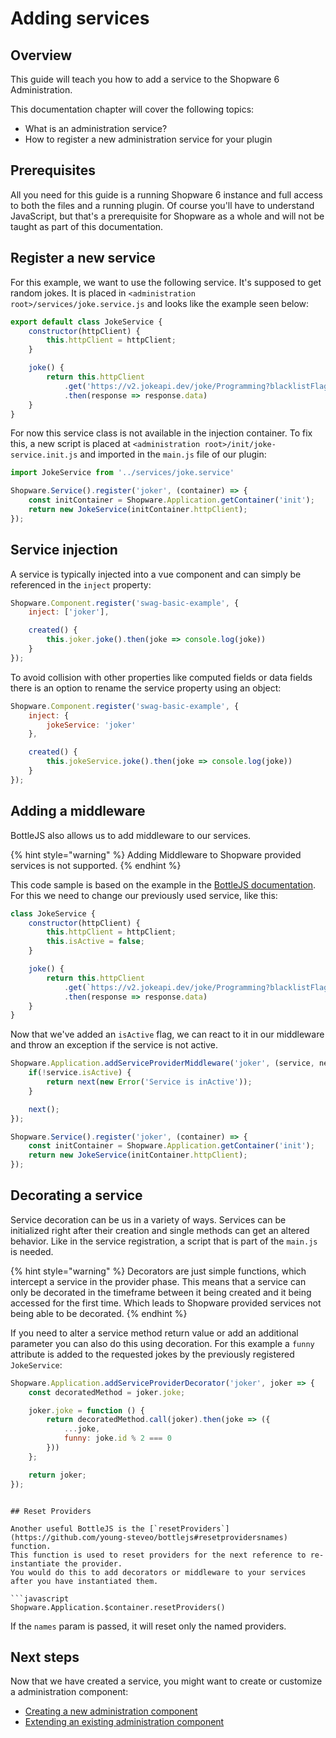 # Adding services

## Overview

This guide will teach you how to add a service to the Shopware 6 Administration.

This documentation chapter will cover the following topics:

* What is an administration service?
* How to register a new administration service for your plugin

## Prerequisites

All you need for this guide is a running Shopware 6 instance and full access to both the files and a running plugin. Of course you'll have to understand JavaScript, but that's a prerequisite for Shopware as a whole and will not be taught as part of this documentation.

## Register a new service

For this example, we want to use the following service. It's supposed to get random jokes.
It is placed in `<administration root>/services/joke.service.js` and looks like the example seen below:

```javascript
export default class JokeService {
    constructor(httpClient) {
        this.httpClient = httpClient;
    }

    joke() {
        return this.httpClient
            .get('https://v2.jokeapi.dev/joke/Programming?blacklistFlags=nsfw,religious,political')
            .then(response => response.data)
    }
}
```

For now this service class is not available in the injection container.
To fix this, a new script is placed at `<administration root>/init/joke-service.init.js` and imported in the `main.js` file of our plugin:

```javascript
import JokeService from '../services/joke.service'

Shopware.Service().register('joker', (container) => {
    const initContainer = Shopware.Application.getContainer('init');
    return new JokeService(initContainer.httpClient);
});
```

## Service injection

A service is typically injected into a vue component and can simply be referenced in the `inject` property:

```javascript
Shopware.Component.register('swag-basic-example', {
    inject: ['joker'],

    created() {
        this.joker.joke().then(joke => console.log(joke))
    }
});
```

To avoid collision with other properties like computed fields or data fields there is an option to rename the service property using an object:

```javascript
Shopware.Component.register('swag-basic-example', {
    inject: {
        jokeService: 'joker'
    },

    created() {
        this.jokeService.joke().then(joke => console.log(joke))
    }
});
```

## Adding a middleware

BottleJS also allows us to add middleware to our services.

{% hint style="warning" %}
Adding Middleware to Shopware provided services is not supported.
{% endhint %}

This code sample is based on the example in the [BottleJS documentation](https://github.com/young-steveo/bottlejs#middlewarename-func).
For this we need to change our previously used service, like this: 

```javascript
class JokeService {
    constructor(httpClient) {
        this.httpClient = httpClient;
        this.isActive = false;
    }

    joke() {
        return this.httpClient
            .get(`https://v2.jokeapi.dev/joke/Programming?blacklistFlags=nsfw,religious,political`)
            .then(response => response.data)
    }
}
```

Now that we've added an `isActive` flag, we can react to it in our middleware and throw an exception if the service is not active.

```javascript
Shopware.Application.addServiceProviderMiddleware('joker', (service, next) => {
    if(!service.isActive) {
        return next(new Error('Service is inActive'));
    }

    next();
});

Shopware.Service().register('joker', (container) => {
    const initContainer = Shopware.Application.getContainer('init');
    return new JokeService(initContainer.httpClient);
});
```

## Decorating a service

Service decoration can be us in a variety of ways.
Services can be initialized right after their creation and single methods can get an altered behavior.
Like in the service registration, a script that is part of the `main.js` is needed.

{% hint style="warning" %}
Decorators are just simple functions, which intercept a service in the provider phase.
This means that a service can only be decorated in the timeframe between it being created and it being accessed for the first time.
Which leads to Shopware provided services not being able to be decorated.
{% endhint %}

If you need to alter a service method return value or add an additional parameter you can also do this using decoration.
For this example a `funny` attribute is added to the requested jokes by the previously registered `JokeService`:

```javascript
Shopware.Application.addServiceProviderDecorator('joker', joker => {
    const decoratedMethod = joker.joke;

    joker.joke = function () {
        return decoratedMethod.call(joker).then(joke => ({
            ...joke,
            funny: joke.id % 2 === 0
        }))
    };

    return joker;
});
```
```

## Reset Providers

Another useful BottleJS is the [`resetProviders`](https://github.com/young-steveo/bottlejs#resetprovidersnames) function.
This function is used to reset providers for the next reference to re-instantiate the provider. 
You would do this to add decorators or middleware to your services after you have instantiated them.

```javascript
Shopware.Application.$container.resetProviders()
```

If the `names` param is passed, it will reset only the named providers.

## Next steps

Now that we have created a service, you might want to create or customize a administration component:
* [Creating a new administration component](./add-custom-component.md)
* [Extending an existing administration component](./customizing-components.md)
